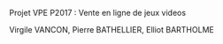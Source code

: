 Projet VPE P2017 : Vente en ligne de jeux videos

Virgile VANCON, Pierre BATHELLIER, Elliot BARTHOLME

